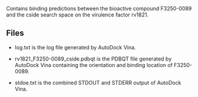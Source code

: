 Contains binding predictions between the bioactive compound F3250-0089 and the cside search space on the virulence factor rv1821.

## Files

- log.txt is the log file generated by AutoDock Vina.

- rv1821_F3250-0089_cside.pdbqt is the PDBQT file generated by AutoDock Vina containing the orientation and binding location of F3250-0089.

- stdoe.txt is the combined STDOUT and STDERR output of AutoDock Vina.

